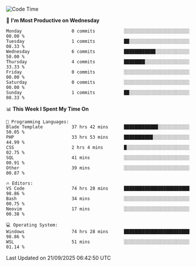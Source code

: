 <!--START_SECTION:waka-->
![Code Time](http://img.shields.io/badge/Code%20Time-5%2C913%20hrs%2043%20mins-blue)

📅 **I'm Most Productive on Wednesday** 

```text
Monday                   0 commits           ░░░░░░░░░░░░░░░░░░░░░░░░░   00.00 % 
Tuesday                  1 commits           ██░░░░░░░░░░░░░░░░░░░░░░░   08.33 % 
Wednesday                6 commits           ████████████░░░░░░░░░░░░░   50.00 % 
Thursday                 4 commits           ████████░░░░░░░░░░░░░░░░░   33.33 % 
Friday                   0 commits           ░░░░░░░░░░░░░░░░░░░░░░░░░   00.00 % 
Saturday                 0 commits           ░░░░░░░░░░░░░░░░░░░░░░░░░   00.00 % 
Sunday                   1 commits           ██░░░░░░░░░░░░░░░░░░░░░░░   08.33 % 
```


📊 **This Week I Spent My Time On** 

```text
💬 Programming Languages: 
Blade Template           37 hrs 42 mins      █████████████░░░░░░░░░░░░   50.05 % 
PHP                      33 hrs 53 mins      ███████████░░░░░░░░░░░░░░   44.99 % 
CSS                      2 hrs 4 mins        █░░░░░░░░░░░░░░░░░░░░░░░░   02.75 % 
SQL                      41 mins             ░░░░░░░░░░░░░░░░░░░░░░░░░   00.91 % 
Other                    39 mins             ░░░░░░░░░░░░░░░░░░░░░░░░░   00.87 % 

🔥 Editors: 
VS Code                  74 hrs 28 mins      █████████████████████████   98.86 % 
Bash                     34 mins             ░░░░░░░░░░░░░░░░░░░░░░░░░   00.75 % 
Neovim                   17 mins             ░░░░░░░░░░░░░░░░░░░░░░░░░   00.38 % 

💻 Operating System: 
Windows                  74 hrs 28 mins      █████████████████████████   98.86 % 
WSL                      51 mins             ░░░░░░░░░░░░░░░░░░░░░░░░░   01.14 % 
```


 Last Updated on 21/09/2025 06:42:50 UTC
<!--END_SECTION:waka-->
